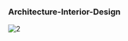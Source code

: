 ### Architecture-Interior-Design
![2](https://user-images.githubusercontent.com/74122938/190988772-3e644e42-aeea-4856-b2fd-331a15c5f867.png)

